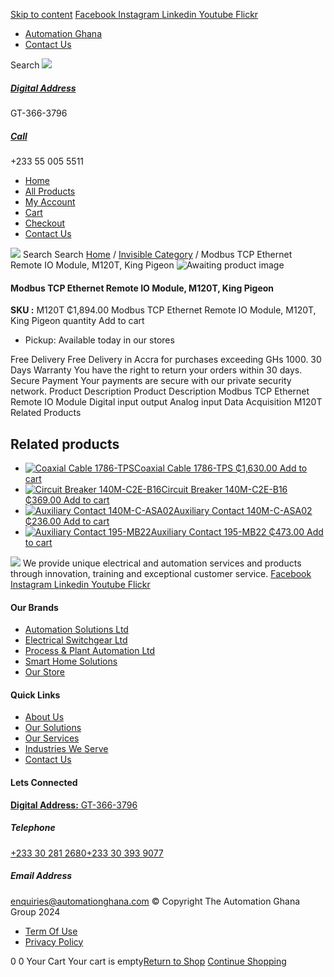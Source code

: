 [Skip to content](https://store.automationghana.com/product/modbus-tcp-ethernet-remote-io-module-m120t-king-pigeon/#content)
[ Facebook ](https://www.facebook.com/automationgh/) [ Instagram ](https://www.instagram.com/automationgh/) [ Linkedin ](https://www.linkedin.com/company/the-automation-ghana-limited/) [ Youtube ](https://www.youtube.com/channel/UCurrRDUSm5oIW39VXjn1u0w) [ Flickr ](https://www.flickr.com/photos/181794037@N07/)
  * [ Automation Ghana ](https://automationghana.com)
  * [ Contact Us ](https://store.automationghana.com/contact/)


Search
[ ![](https://store.automationghana.com/wp-content/uploads/2024/04/Website-TAGG-Logo-BLUE.png) ](https://store.automationghana.com/)
[ ](https://maps.app.goo.gl/m4xeaagWCNbLk4jM6)
#####  [ Digital Address ](https://maps.app.goo.gl/m4xeaagWCNbLk4jM6)
GT-366-3796 
[ ](tel:+233550055511)
#####  [ Call ](tel:+233550055511)
+233 55 005 5511 
  * [Home](https://store.automationghana.com/)
  * [All Products](https://store.automationghana.com/shop/)
  * [My Account](https://store.automationghana.com/my-account/)
  * [Cart](https://store.automationghana.com/cart/)
  * [Checkout](https://store.automationghana.com/checkout/)
  * [Contact Us](https://store.automationghana.com/contact/)


[![](https://store.automationghana.com/wp-content/uploads/2024/04/AutomationGhana_logo_white.png)](https://store.automationghana.com)
Search
Search
[Home](https://store.automationghana.com) / [Invisible Category](https://store.automationghana.com/product-category/invisible-category/) / Modbus TCP Ethernet Remote IO Module, M120T, King Pigeon
![Awaiting product image](https://store.automationghana.com/wp-content/uploads/woocommerce-placeholder-600x600.png)
####  Modbus TCP Ethernet Remote IO Module, M120T, King Pigeon 
**SKU :** M120T 
₵1,894.00
Modbus TCP Ethernet Remote IO Module, M120T, King Pigeon quantity
Add to cart
  * Pickup: Available today in our stores


Free Delivery 
Free Delivery in Accra for purchases exceeding GHs 1000. 
30 Days Warranty 
You have the right to return your orders within 30 days. 
Secure Payment 
Your payments are secure with our private security network. 
Product Description
Product Description
Modbus TCP Ethernet Remote IO Module Digital input output Analog input Data Acquisition M120T
Related Products 
## Related products
  * [![Coaxial Cable 1786-TPS](https://store.automationghana.com/wp-content/uploads/2020/12/1786-TPS-300x300.jpg)Coaxial Cable 1786-TPS ₵1,630.00 ](https://store.automationghana.com/product/coaxial-cable-1786-tps/)
[Add to cart](https://store.automationghana.com/product/modbus-tcp-ethernet-remote-io-module-m120t-king-pigeon/?add-to-cart=2983)
  * [![Circuit Breaker 140M-C2E-B16](https://store.automationghana.com/wp-content/uploads/2020/12/140M-C2E-B16.jpg)Circuit Breaker 140M-C2E-B16 ₵369.00 ](https://store.automationghana.com/product/circuit-breaker-140m-c2e-b16/)
[Add to cart](https://store.automationghana.com/product/modbus-tcp-ethernet-remote-io-module-m120t-king-pigeon/?add-to-cart=2981)
  * [![Auxiliary Contact 140M-C-ASA02](https://store.automationghana.com/wp-content/uploads/2020/11/140M-C-ASA02.jpg)Auxiliary Contact 140M-C-ASA02 ₵236.00 ](https://store.automationghana.com/product/auxiliary-contact-140m-c-asa02/)
[Add to cart](https://store.automationghana.com/product/modbus-tcp-ethernet-remote-io-module-m120t-king-pigeon/?add-to-cart=2950)
  * [![Auxiliary Contact 195-MB22](https://store.automationghana.com/wp-content/uploads/2020/11/A-B-300x300.jpg)Auxiliary Contact 195-MB22 ₵473.00 ](https://store.automationghana.com/product/auxiliary-contact-195-mb22/)
[Add to cart](https://store.automationghana.com/product/modbus-tcp-ethernet-remote-io-module-m120t-king-pigeon/?add-to-cart=2948)


![](https://store.automationghana.com/wp-content/uploads/2024/04/AutomationGhana_logo_white.png)
We provide unique electrical and automation services and products through innovation, training and exceptional customer service.
[ Facebook ](https://www.facebook.com/automationgh/) [ Instagram ](https://www.instagram.com/automationgh/) [ Linkedin ](https://www.linkedin.com/company/the-automation-ghana-limited/) [ Youtube ](https://www.youtube.com/channel/UCurrRDUSm5oIW39VXjn1u0w) [ Flickr ](https://www.flickr.com/photos/181794037@N07/)
#### Our Brands
  * [ Automation Solutions Ltd ](https://store.automationghana.com/product/modbus-tcp-ethernet-remote-io-module-m120t-king-pigeon/)
  * [ Electrical Switchgear Ltd ](https://store.automationghana.com/product/modbus-tcp-ethernet-remote-io-module-m120t-king-pigeon/)
  * [ Process & Plant Automation Ltd ](https://store.automationghana.com/product/modbus-tcp-ethernet-remote-io-module-m120t-king-pigeon/)
  * [ Smart Home Solutions ](https://store.automationghana.com/product/modbus-tcp-ethernet-remote-io-module-m120t-king-pigeon/)
  * [ Our Store ](https://store.automationghana.com/product/modbus-tcp-ethernet-remote-io-module-m120t-king-pigeon/)


#### Quick Links
  * [ About Us ](https://store.automationghana.com/product/modbus-tcp-ethernet-remote-io-module-m120t-king-pigeon/)
  * [ Our Solutions ](https://store.automationghana.com/product/modbus-tcp-ethernet-remote-io-module-m120t-king-pigeon/)
  * [ Our Services ](https://store.automationghana.com/product/modbus-tcp-ethernet-remote-io-module-m120t-king-pigeon/)
  * [ Industries We Serve ](https://store.automationghana.com/product/modbus-tcp-ethernet-remote-io-module-m120t-king-pigeon/)
  * [ Contact Us ](https://store.automationghana.com/product/modbus-tcp-ethernet-remote-io-module-m120t-king-pigeon/)


#### Lets Connected
[**Digital Address:** GT-366-3796](https://maps.app.goo.gl/m4xeaagWCNbLk4jM6)
#####  Telephone 
[ +233 30 281 2680](tel:+233302812680)[+233 30 393 9077](https://store.automationghana.com/product/modbus-tcp-ethernet-remote-io-module-m120t-king-pigeon/+233303939077)
#####  Email Address 
enquiries@automationghana.com 
© Copyright The Automation Ghana Group 2024
  * [ Term Of Use ](https://store.automationghana.com/product/modbus-tcp-ethernet-remote-io-module-m120t-king-pigeon/)
  * [ Privacy Policy ](https://store.automationghana.com/product/modbus-tcp-ethernet-remote-io-module-m120t-king-pigeon/)


0
0
Your Cart
Your cart is empty[Return to Shop](https://store.automationghana.com/shop/)
[Continue Shopping](https://store.automationghana.com/product/modbus-tcp-ethernet-remote-io-module-m120t-king-pigeon/)
